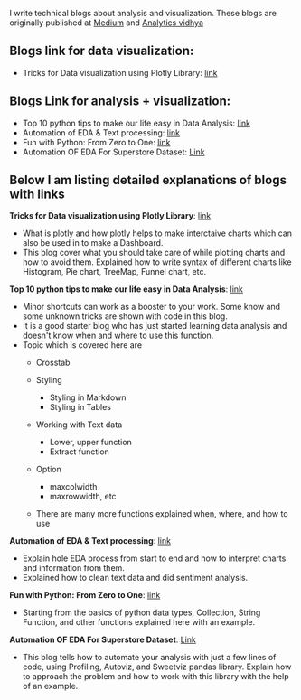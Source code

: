 I write technical blogs about analysis and visualization. These blogs are originally published at [Medium](https://kashishrastogi2000.medium.com/) and [Analytics vidhya](https://www.analyticsvidhya.com/blog/author/kashish1/)  

## Blogs link for data visualization:
* Tricks for Data visualization using Plotly Library: [link](https://www.analyticsvidhya.com/blog/2021/06/tricks-for-data-visualization-plotly-library/)

## Blogs Link for analysis + visualization:

* Top 10 python tips to make our life easy in Data Analysis: [link](https://medium.com/nerd-for-tech/top-10-python-tips-to-make-our-life-easy-in-data-analysis-1cdf62d58efd)
* Automation of EDA & Text processing: [link](https://medium.com/analytics-vidhya/women-ecommerce-clothing-part-1-86b1acd19ffa)
* Fun with Python: From Zero to One: [link](https://medium.com/analytics-vidhya/fun-with-python-from-zero-to-one-915ec0c7898a)
* Automation OF EDA For Superstore Dataset: [Link](https://medium.com/analytics-vidhya/automation-of-eda-for-superstore-dataset-ee382fa26410)
 
 
 


## Below I am listing detailed explanations of blogs with links

**Tricks for Data visualization using Plotly Library**: [link](https://www.analyticsvidhya.com/blog/2021/06/tricks-for-data-visualization-plotly-library/)
* What is plotly and how plotly helps to make interctaive charts which can also be used in to make a Dashboard. 
* This blog cover what you should take care of while plotting charts and how to avoid them. Explained how to write syntax of different charts like Histogram, Pie chart, TreeMap, Funnel chart, etc.



**Top 10 python tips to make our life easy in Data Analysis**: [link](https://medium.com/nerd-for-tech/top-10-python-tips-to-make-our-life-easy-in-data-analysis-1cdf62d58efd)
* Minor shortcuts can work as a booster to your work. Some know and some unknown tricks are shown with code in this blog. 
* It is a good starter blog who has just started learning data analysis and doesn't know when and where to use this function.
* Topic which is covered here are 
  * Crosstab
  * Styling
    * Styling in Markdown
    * Styling in Tables
  * Working with Text data
    * Lower, upper function
    * Extract function
  * Option
    * maxcolwidth
    * maxrowwidth, etc
    
  * There are many more functions explained when, where, and how to use


**Automation of EDA & Text processing**: [link](https://medium.com/analytics-vidhya/women-ecommerce-clothing-part-1-86b1acd19ffa)
  * Explain hole EDA process from start to end and how to interpret charts and information from them.
  * Explained how to clean text data and did sentiment analysis.


**Fun with Python: From Zero to One**: [link](https://medium.com/analytics-vidhya/fun-with-python-from-zero-to-one-915ec0c7898a)
*  Starting from the basics of python data types, Collection, String Function, and other functions explained here with an example.


**Automation OF EDA For Superstore Dataset**: [Link](https://medium.com/analytics-vidhya/automation-of-eda-for-superstore-dataset-ee382fa26410)
* This blog tells how to automate your analysis with just a few lines of code, using Profiling, Autoviz, and Sweetviz pandas library. Explain how to approach the problem and how to work with this library with the help of an example.
